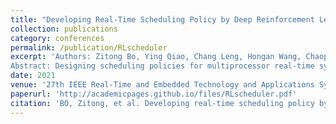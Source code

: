 ```yaml
---
title: "Developing Real-Time Scheduling Policy by Deep Reinforcement Learning"
collection: publications
category: conferences
permalink: /publication/RLscheduler
excerpt: 'Authors: Zitong Bo, Ying Qiao, Chang Leng, Hongan Wang, Chaoping Guo and Shaohui Zhang
Abstract: Designing scheduling policies for multiprocessor real-time systems is challenging since the multiprocessor scheduling problem is NP-complete. The existing heuristics are customized policies that may achieve poor performance under some specific task loads. Thus, a new design pattern is needed to make the multiprocessor scheduling policies perform well under various task loads. In this paper, we investigate a new real-time scheduling policy based on reinforcement learning. For any given real-time task set, our policy can automatically derive a high performance by online learning. Specifically, we model the real-time scheduling process as a multi-agent cooperative game and propose multi-agent self-cooperative learning that overcomes the curse of dimensionality and credit assignment problems. Simulation results show that our approach can learn high-performance policies for various task/system models.'
date: 2021
venue: '27th IEEE Real-Time and Embedded Technology and Applications Symposium (RTAS 2021)'
paperurl: 'http://academicpages.github.io/files/RLscheduler.pdf'
citation: 'BO, Zitong, et al. Developing real-time scheduling policy by deep reinforcement learning. In: 2021 IEEE 27th Real-Time and Embedded Technology and Applications Symposium (RTAS). IEEE, 2021. p. 131-142.'
---
```


